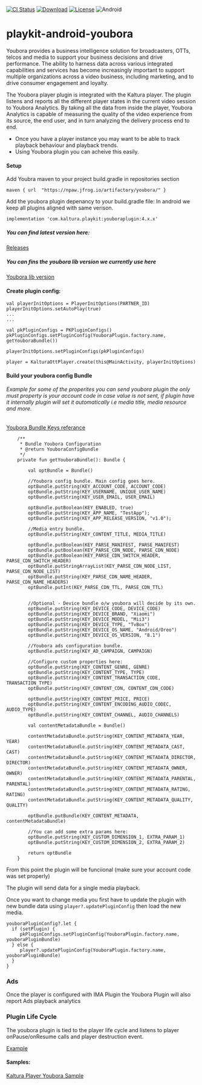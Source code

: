 [![CI Status](https://api.travis-ci.org/kaltura/playkit-android-youbora.svg?branch=develop)](https://travis-ci.org/github/kaltura/playkit-android-youbora)
[![Download](https://img.shields.io/maven-central/v/com.kaltura.playkit/youboraplugin?label=Download)](https://search.maven.org/artifact/com.kaltura.playkit/youboraplugin)
[![License](https://img.shields.io/badge/license-AGPLv3-black.svg)](https://github.com/kaltura/playkit-android-kava/blob/master/LICENSE)
![Android](https://img.shields.io/badge/platform-android-green.svg)


# playkit-android-youbora

Youbora provides a business intelligence solution for broadcasters, OTTs, telcos and media to support your business decisions and drive performance. The ability to harness data across various integrated capabilities and services has become increasingly important to support multiple organizations across a video business, including marketing, and to drive consumer engagement and loyalty.

The Youbora player plugin is integrated with the Kaltura player. The plugin listens and reports all the different player states in the current video session to Youbora Analytics. By taking all the data from inside the player, Youbora Analytics is capable of measuring the quality of the video experience from its source, the end user, and in turn analyzing the delivery process end to end. 


* Once you have a player instance you may want to be able to track playback behaviour and playback trends.
* Using Youbora plugin you can acheive this easily.



#### Setup
Add Youbra maven to your project build.gradle in repositories section

`maven { url  "https://npaw.jfrog.io/artifactory/youbora/" }`


Add the youbora plugin depenancy to your build.gradle file:
In android we keep all plugins aligned with same verison.
	
`implementation 'com.kaltura.playkit:youboraplugin:4.x.x'`

##### You can find latest version here: 

[Releases](https://github.com/kaltura/playkit-android-youbora/releases)

##### You can fins the youbora lib version we currently use here

[Youbora lib version](https://github.com/kaltura/playkit-android-youbora/blob/f1dbb0e9f8c9359c164bd32aea909927d099d087/youboraplugin/build.gradle#L33)


#### Create plugin config:

``` 
val playerInitOptions = PlayerInitOptions(PARTNER_ID)
playerInitOptions.setAutoPlay(true)
...
...

val pkPluginConfigs = PKPluginConfigs()
pkPluginConfigs.setPluginConfig(YouboraPlugin.factory.name, getYouboraBundle())

playerInitOptions.setPluginConfigs(pkPluginConfigs)

player = KalturaOttPlayer.create(this@MainActivity, playerInitOptions)

```

#### Build your youbora config Bundle 
###### Example for some of the properites you can send youbora plugin the only must property is your account code in case value is not sent, if plugin have it internally plugin will set it automatically i.e media title, media resource and more.

[Youbora Bundle Keys referance](https://bitbucket.org/npaw/lib-plugin-android/src/047a982e74b452ce2e5aeda426830f3a83da5e29/youboralib/src/main/java/com/npaw/youbora/lib6/plugin/Options.kt#lines-628)

```
    /**
     * Bundle Youbora Configuration
     * @return YouboraConfigBundle
     */
    private fun getYouboraBundle(): Bundle {

        val optBundle = Bundle()

        //Youbora config bundle. Main config goes here.
        optBundle.putString(KEY_ACCOUNT_CODE, ACCOUNT_CODE)
        optBundle.putString(KEY_USERNAME, UNIQUE_USER_NAME)
        optBundle.putString(KEY_USER_EMAIL, USER_EMAIL)

        optBundle.putBoolean(KEY_ENABLED, true)
        optBundle.putString(KEY_APP_NAME, "TestApp");
        optBundle.putString(KEY_APP_RELEASE_VERSION, "v1.0");

        //Media entry bundle.
        optBundle.putString(KEY_CONTENT_TITLE, MEDIA_TITLE)

        optBundle.putBoolean(KEY_PARSE_MANIFEST, PARSE_MANIFEST)
        optBundle.putBoolean(KEY_PARSE_CDN_NODE, PARSE_CDN_NODE)
        optBundle.putBoolean(KEY_PARSE_CDN_SWITCH_HEADER, PARSE_CDN_SWITCH_HEADER)
        optBundle.putStringArrayList(KEY_PARSE_CDN_NODE_LIST, PARSE_CDN_NODE_LIST)
        optBundle.putString(KEY_PARSE_CDN_NAME_HEADER, PARSE_CDN_NAME_HEADERS)
        optBundle.putInt(KEY_PARSE_CDN_TTL, PARSE_CDN_TTL)


        //Optional - Device bundle o/w youbora will decide by its own.
        optBundle.putString(KEY_DEVICE_CODE, DEVICE_CODE)
        optBundle.putString(KEY_DEVICE_BRAND, "Xiaomi")
        optBundle.putString(KEY_DEVICE_MODEL, "Mii3")
        optBundle.putString(KEY_DEVICE_TYPE, "TvBox")
        optBundle.putString(KEY_DEVICE_OS_NAME, "Android/Oreo")
        optBundle.putString(KEY_DEVICE_OS_VERSION, "8.1")

        //Youbora ads configuration bundle.
        optBundle.putString(KEY_AD_CAMPAIGN, CAMPAIGN)

        //Configure custom properties here:
        optBundle.putString(KEY_CONTENT_GENRE, GENRE)
        optBundle.putString(KEY_CONTENT_TYPE, TYPE)
        optBundle.putString(KEY_CONTENT_TRANSACTION_CODE, TRANSACTION_TYPE)
        optBundle.putString(KEY_CONTENT_CDN, CONTENT_CDN_CODE)

        optBundle.putString(KEY_CONTENT_PRICE, PRICE)
        optBundle.putString(KEY_CONTENT_ENCODING_AUDIO_CODEC, AUDIO_TYPE)
        optBundle.putString(KEY_CONTENT_CHANNEL, AUDIO_CHANNELS)

        val contentMetadataBundle = Bundle()

        contentMetadataBundle.putString(KEY_CONTENT_METADATA_YEAR, YEAR)
        contentMetadataBundle.putString(KEY_CONTENT_METADATA_CAST, CAST)
        contentMetadataBundle.putString(KEY_CONTENT_METADATA_DIRECTOR, DIRECTOR)
        contentMetadataBundle.putString(KEY_CONTENT_METADATA_OWNER, OWNER)
        contentMetadataBundle.putString(KEY_CONTENT_METADATA_PARENTAL, PARENTAL)
        contentMetadataBundle.putString(KEY_CONTENT_METADATA_RATING, RATING)
        contentMetadataBundle.putString(KEY_CONTENT_METADATA_QUALITY, QUALITY)

        optBundle.putBundle(KEY_CONTENT_METADATA, contentMetadataBundle)

        //You can add some extra params here:
        optBundle.putString(KEY_CUSTOM_DIMENSION_1, EXTRA_PARAM_1)
        optBundle.putString(KEY_CUSTOM_DIMENSION_2, EXTRA_PARAM_2)

        return optBundle
    }
```

From this point the plugin will be funciional (make sure your account code was set properly) 


The plugin will send data for a single media playback.

Once you want to change media you first have to update the plugin with new bundle data using `player?.updatePluginConfig`
then load the new media.

```
youboraPluginConfig?.let {
  if (setPlugin) {
     pkPluginConfigs.setPluginConfig(YouboraPlugin.factory.name, youboraPluginBundle)
  } else {
     player?.updatePluginConfig(YouboraPlugin.factory.name, youboraPluginBundle)
  }
}
```

### Ads

Once the player is configured with IMA Plugin the Youbora Plugin will also report Ads playback analytics


### Plugin Life Cycle

The youbora plugin is tied to the player life cycle and listens to player onPause/onResume calls and player destruction event.

[Example](https://github.com/kaltura/playkit-android-youbora/blob/4b66ffd4855dcfc887a13678bc20f00c1e1e711e/youboraplugin/src/main/java/com/kaltura/playkit/plugins/youbora/YouboraPlugin.java#L258)

#### Samples:

[Kaltura Player Youbora Sample](https://github.com/kaltura/kaltura-player-android-samples/blob/4da67739589a46f49f41c5a94297b363ce00cc37/AdvancedSamples/Youbora/app/src/main/java/com/kaltura/playkit/samples/youbora/MainActivity.kt#L231)

